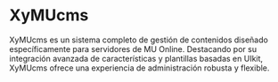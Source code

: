 # XyMUcms
XyMUcms es un sistema completo de gestión de contenidos diseñado específicamente para servidores de MU Online. Destacando por su integración avanzada de características y plantillas basadas en UIkit, XyMUcms ofrece una experiencia de administración robusta y flexible.
